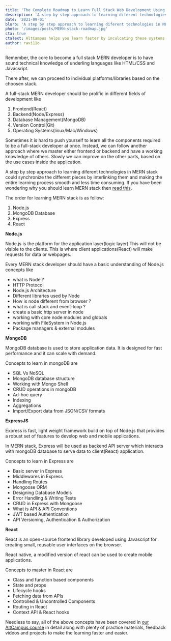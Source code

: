 ```yaml
---
title: 'The Complete Roadmap to Learn Full Stack Web Development Using The MERN Stack'
description: 'A step by step approach to learning diferent technologies in MERN stack could synchronize the different pieces by interlinking them and making the entire learning process smooth and less time consuming.'
date: '2021-09-01'
blurb: 'A step by step approach to learning diferent technologies in MERN stack could synchronize the different pieces by interlinking them and making the entire learning process smooth and less time consuming.'
photo: '/images/posts/MERN-stack-roadmap.jpg'
cta: true
ctaText: AltCampus helps you learn faster by inculcating these systems as part of the learning model. 🙌
author: ravi11o
---
```


Remember, the core to become a full stack MERN developer is to have sound technical knowledge of underling languages like HTML/CSS and Javacsript.

There after, we can proceed to individual platforms/libraries based on the choosen stack.

A full-stack MERN developer should be prolific in different fields of development like

1. Frontend(React)
2. Backend(Node/Express)
3. Database Management(MongoDB)
4. Version Control(Git)
5. Operating Systems(linux/Mac/Windows)

Sometimes it is hard to push yourself to learn all the components required to be a full-stack developer at once. Instead, we can follow another approach where we master either frontend or backend and have a working knowledge of others. Slowly we can improve on the other parts, based on the use cases inside the application.

A step by step approach to learning diferent technologies in MERN stack could synchronize the different pieces by interlinking them and making the entire learning process smooth and less time consuming. If you have been wondering why you should learn MERN stack then [read this](https://altcampus.school/community/posts/why-should-you-learn-MERN-stack).

The order for learning MERN stack is as follow:

1. Node.js
2. MongoDB Database
3. Express
4. React

**Node.js**

Node.js is the platform for the application layer(logic layer).This will not be visible to the clients. This is where client applications(React) will make requests for data or webpages.

Every MERN stack developer should have a basic understanding of Node.js concepts like

- what is Node ?
- HTTP Protocol
- Node.js Architecture
- Different libraries used by Node
- How is node different from browser ?
- what is call stack and event-loop ?
- create a basic http server in node
- working with core node modules and globals
- working with FileSystem in Node.js
- Package managers & external modules

**MongoDB**

MongoDB database is used to store application data. It is designed for fast performance and it can scale with demand.

Concepts to learn in mongoDB are

- SQL Vs NoSQL
- MongoDB database structure
- Working with Mongo Shell
- CRUD operations in mongoDB
- Ad-hoc query
- Indexing
- Aggregations
- Import/Export data from JSON/CSV formats

**ExpressJS**

Express is fast, light weight framework build on top of Node.js that provides a robust set of features to develop web and mobile applications.

In MERN stack, Express will be used as backend API server which interacts with mongoDB database to serve data to client(React) application.

Concepts to learn in Express are

- Basic server in Express
- Middlewares in Express
- Handling Routes
- Mongoose ORM
- Designing Database Models
- Error Handling & Writing Tests
- CRUD in Express with Mongoose
- What is API & API Conventions
- JWT based Authentication
- API Versioning, Authentication & Authorization

**React**

React is an open-source frontend library developed using Javascript for creating small, reusable user interfaces on the browser.

React native, a modified version of react can be used to create mobile applications.

Concepts to master in React are

- Class and function based components
- State and props
- Lifecycle hooks
- Fetching data from APIs
- Controlled & Uncontrolled Components
- Routing in React
- Context API & React hooks

Needless to say, all of the above concepts have been covered in [our AltCampus course](https://altcampus.school) in detail along with plenty of practice materials, feedback videos and projects to make the learning faster and easier.
